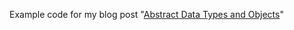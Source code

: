 Example code for my blog post "[Abstract Data Types and Objects](https://jnkr.tech/blog/abstract-data-types-and-objects)"
